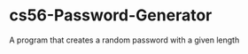 cs56-Password-Generator
=======================

A program that creates a random password with a given length
